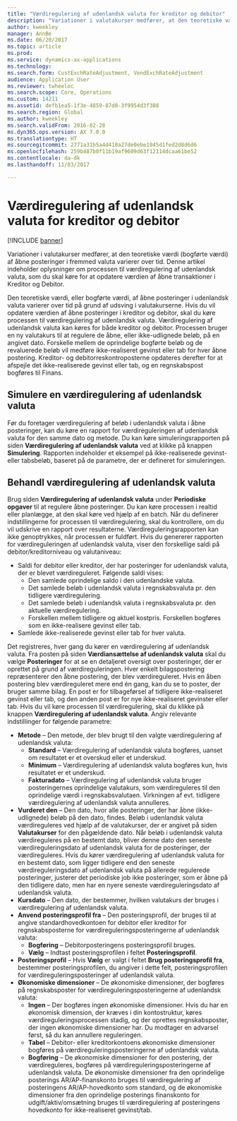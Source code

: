 ```yaml
---
title: "Værdiregulering af udenlandsk valuta for kreditor og debitor"
description: "Variationer i valutakurser medfører, at den teoretiske værdi (bogførte værdi) af åbne posteringer i fremmed valuta varierer over tid. Denne artikel indeholder oplysninger om processen til værdiregulering af udenlandsk valuta, som du skal køre for at opdatere værdien af åbne transaktioner i Kreditor og Debitor."
author: kweekley
manager: AnnBe
ms.date: 06/20/2017
ms.topic: article
ms.prod: 
ms.service: dynamics-ax-applications
ms.technology: 
ms.search.form: CustExchRateAdjustment, VendExchRateAdjustment
audience: Application User
ms.reviewer: twheeloc
ms.search.scope: Core, Operations
ms.custom: 14211
ms.assetid: defb1ea5-1f3e-4859-87d8-3f9954d3f388
ms.search.region: Global
ms.author: kweekley
ms.search.validFrom: 2016-02-28
ms.dyn365.ops.version: AX 7.0.0
ms.translationtype: HT
ms.sourcegitcommit: 2771a31b5a4d418a27de0ebe1945d1fed2d8d6d6
ms.openlocfilehash: 259b487b0f11b19af9609d63f12114dcaa61be52
ms.contentlocale: da-dk
ms.lasthandoff: 11/03/2017

---
```


# <a name="foreign-currency-revaluation-for-accounts-payable-and-accounts-receivable"></a>Værdiregulering af udenlandsk valuta for kreditor og debitor

[!INCLUDE [banner](../includes/banner.md)]

Variationer i valutakurser medfører, at den teoretiske værdi (bogførte værdi) af åbne posteringer i fremmed valuta varierer over tid. Denne artikel indeholder oplysninger om processen til værdiregulering af udenlandsk valuta, som du skal køre for at opdatere værdien af åbne transaktioner i Kreditor og Debitor. 

Den teoretiske værdi, eller bogførte værdi, af åbne posteringer i udenlandsk valuta varierer over tid på grund af udsving i valutakurserne. Hvis du vil opdatere værdien af åbne posteringer i kreditor og debitor, skal du køre processen til værdiregulering af udenlandsk valuta. Værdiregulering af udenlandsk valuta kan køres for både kreditor og debitor. Processen bruger en ny valutakurs til at regulere de åbne, eller ikke-udlignede beløb, på en angivet dato. Forskelle mellem de oprindelige bogførte beløb og de revaluerede beløb vil medføre ikke-realiseret gevinst eller tab for hver åbne postering. Kreditor- og debitorreskontroposterne opdateres derefter for at afspejle det ikke-realiserede gevinst eller tab, og en regnskabspost bogføres til Finans.

## <a name="simulate-a-foreign-currency-revaluation"></a>Simulere en værdiregulering af udenlandsk valuta
Før du foretager værdiregulering af beløb i udenlandsk valuta i åbne posteringer, kan du køre en rapport for værdireguleringen af udenlandsk valuta for den samme dato og metode. Du kan køre simuleringsrapporten på siden **Værdiregulering af udenlandsk valuta** ved at klikke på knappen **Simulering**. Rapporten indeholder et eksempel på ikke-realiserede gevinst- eller tabsbeløb, baseret på de parametre, der er defineret for simuleringen.

## <a name="process-a-foreign-currency-revaluation"></a>Behandl værdiregulering af udenlandsk valuta
Brug siden **Værdiregulering af udenlandsk valuta** under **Periodiske opgaver** til at regulere åbne posteringer. Du kan køre processen i realtid eller planlægge, at den skal køre ved hjælp af en batch. Når du definerer indstillingerne for processen til værdiregulering, skal du kontrollere, om du vil udskrive en rapport over resultaterne. Værdireguleringsrapporten kan ikke genoptrykkes, når processen er fuldført. Hvis du genererer rapporten for værdireguleringen af udenlandsk valuta, viser den forskellige saldi på debitor/kreditorniveau og valutaniveau:

-   Saldi for debitor eller kreditor, der har posteringer for udenlandsk valuta, der er blevet værdireguleret. Følgende saldi vises:
    -   Den samlede oprindelige saldo i den udenlandske valuta.
    -   Det samlede beløb i udenlandsk valuta i regnskabsvaluta pr. den tidligere værdiregulering.
    -   Det samlede beløb i udenlandsk valuta i regnskabsvaluta pr. den aktuelle værdiregulering.
    -   Forskellen mellem tidligere og aktuel kostpris. Forskellen bogføres som en ikke-realisere gevinst eller tab.
-   Samlede ikke-realiserede gevinst eller tab for hver valuta.

Det registreres, hver gang du kører en værdiregulering af udenlandsk valuta. Fra posten på siden **Værdiansættelse af udenlandsk valuta** skal du vælge **Posteringer** for at se en detaljeret oversigt over posteringer, der er oprettet på grund af værdireguleringen. Hver enkelt bilagspostering repræsenterer den åbne postering, der blev værdireguleret. Hvis en åben postering blev værdireguleret mere end én gang, kan du se to poster, der bruger samme bilag. En post er for tilbageførsel af tidligere ikke-realiseret gevinst eller tab, og den anden post er for nye ikke-realiseret gevinster eller tab. Hvis du vil køre processen til værdiregulering, skal du klikke på knappen **Værdiregulering af udenlandsk valuta**. Angiv relevante indstillinger for følgende parametre:

-   **Metode** – Den metode, der blev brugt til den valgte værdiregulering af udenlandsk valuta:
    -   **Standard** – Værdiregulering af udenlandsk valuta bogføres, uanset om resultatet er et overskud eller et underskud.
    -   **Minimum** – Værdiregulering af udenlandsk valuta bogføres kun, hvis resultatet er et underskud.
    -   **Fakturadato** – Værdiregulering af udenlandsk valuta bruger posteringernes oprindelige valutakurs, som værdireguleres til den oprindelige værdi i regnskabsvalutaen. Virkningen af evt. tidligere værdiregulering af udenlandsk valuta annulleres.
-   **Vurderet den** – Den dato, hvor alle posteringer, der har åbne (ikke-udlignede) beløb på den dato, findes. Beløb i udenlandsk valuta værdireguleres ved hjælp af de valutakurser, der er angivet på siden **Valutakurser** for den pågældende dato. Når beløb i udenlandsk valuta værdireguleres på en bestemt dato, bliver denne dato den seneste værdireguleringsdato af udenlandsk valuta for de posteringer, der værdireguleres. Hvis du kører værdiregulering af udenlandsk valuta for en bestemt dato, som ligger tidligere end den seneste værdireguleringsdato af udenlandsk valuta på allerede regulerede posteringer, justerer det periodiske job ikke posteringer, som er åbne på den tidligere dato, men har en nyere seneste værdireguleringsdato af udenlandsk valuta.
-   **Kursdato** – Den dato, der bestemmer, hvilken valutakurs der bruges i værdiregulering af udenlandsk valuta.
-   **Anvend posteringsprofil fra** – Den posteringsprofil, der bruges til at angive standardhovedkontoen for debitor eller kreditor for regnskabsposterne for værdireguleringsposteringerne af udenlandsk valuta:
    -   **Bogføring** – Debitorposteringens posteringsprofil bruges.
    -   **Vælg** – Indtast posteringsprofilen i feltet **Posteringsprofil**.
-   **Posteringsprofil** – Hvis **Vælg** er valgt i feltet **Brug posteringsprofil fra**, bestemmer posteringsprofilen, du angiver i dette felt, posteringsprofilen for værdireguleringsposteringer af udenlandsk valuta.
-   **Økonomiske dimensioner** – De økonomiske dimensioner, der bogføres på regnskabsposter for værdireguleringsposteringerne af udenlandsk valuta:
    -   **Ingen** – Der bogføres ingen økonomiske dimensioner. Hvis du har en økonomisk dimension, der kræves i din kontostruktur, køres værdireguleringsprocessen stadig, og der oprettes regnskabsposter, der ingen økonomiske dimensioner har. Du modtager en advarsel først, så du kan annullere reguleringen.
    -   **Tabel** – Debitor- eller kreditorkontoens økonomiske dimensioner bogføres på værdireguleringsposteringerne af udenlandsk valuta.
    -   **Bogføring** – De økonomiske dimensioner for den postering, der værdireguleres, bogføres på værdireguleringsposteringerne af udenlandsk valuta. De økonomiske dimensioner fra den oprindelige posterings AR/AP-finanskonto bruges til værdiregulering af posteringens AR/AP-hovedkonto som standard, og de økonomiske dimensioner fra den oprindelige posterings finanskonto for udgift/aktiv/omsætning bruges til værdiregulering af posteringens hovedkonto for ikke-realiseret gevinst/tab.





